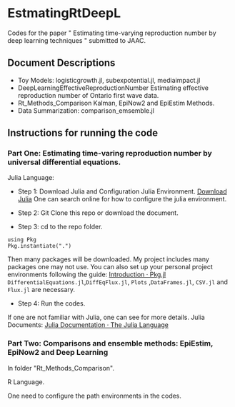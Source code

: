 # EstmatingRtDeepL

Codes for the paper " Estimating time-varying reproduction number by deep learning techniques " submitted to JAAC.

## Document Descriptions

- Toy Models: logisticgrowth.jl, subexpotential.jl, mediaimpact.jl
- DeepLearningEffectiveReproductionNumber
Estimating effective reproduction number of Ontario first wave data.
- Rt_Methods_Comparison
Kalman, EpiNow2 and EpiEstim Methods.
- Data Summarization: comparison_emsemble.jl

## Instructions for running the code

### Part One: Estimating time-varing reproduction number by universal differential equations.

Julia Language: 

- Step 1: Download Julia and Configuration Julia Environment. 
[Download Julia](https://julialang.org/downloads/)
One can search online for how to configure the julia environment.

- Step 2: Git Clone this repo or download the document.
- Step 3: cd to the repo folder. 
```
using Pkg
Pkg.instantiate(".")
```
Then many packages will be downloaded. My project includes many packages one may not use. You can also set up your personal project environments following the guide:
[Introduction · Pkg.jl](https://pkgdocs.julialang.org/v1/)
`DifferentialEquations.jl`,`DiffEqFlux.jl`, `Plots` ,`DataFrames.jl`, `CSV.jl` and `Flux.jl` are necessary.

- Step 4: Run the codes.

If one are not familiar with Julia, one can see for more details.
Julia Documents: [Julia Documentation · The Julia Language](https://docs.julialang.org/en/v1/)

### Part Two: Comparisons and ensemble methods: EpiEstim, EpiNow2 and Deep Learning

In folder "Rt_Methods_Comparison".

R Language. 

One need to configure the path environments in the codes.


